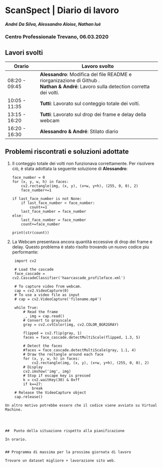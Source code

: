 # ScanSpect | Diario di lavoro
##### André Da Silva, Alessandro Aloise, Nathan luè
### Centro Professionale Trevano, 06.03.2020

## Lavori svolti




|Orario        |Lavoro svolto                           |
|--------------|----------------------------------------|
|08:20 - 09:45 |<b>Alessandro</b>: Modifica del file README e riorganizazione di Github .<br><b>Nathan & André</b>: Lavoro sulla detection corretta dei volti.       |
|10:05 - 11:35 |<b>Tutti</b>: Lavorato sul conteggio totale dei volti.      |
|13:15 - 16:20 |<b>Tutti</b>: Lavorato sul drop dei frame e delay della webcam |
|16:20 - 16:30 |<b>Alessandro & André</b>: Stilato diario  |

##  Problemi riscontrati e soluzioni adottate

1. Il conteggio totale dei volti non funzionava correttamente.
   Per risolvere ciò, è stata adottata la seguente soluzione di <b>Alessandro</b>:

   ```
   face_number = 0
   for (x, y, w, h) in faces:
       cv2.rectangle(img, (x, y), (x+w, y+h), (255, 0, 0), 2)
       face_number+=1

   if last_face_number is not None:
       if last_face_number < face_number:
           count+=1
       last_face_number = face_number
   else:
       last_face_number = face_number
       count+=face_number

   print(str(count))

   ```
2. La Webcam presentava ancora quantità eccessive di drop dei frame e delay.
  Questo problema è stato risolto trovando un nuovo codice piu performante:

   ```
    import cv2

    # Load the cascade
    face_cascade = cv2.CascadeClassifier('haarcascade_profileface.xml')

    # To capture video from webcam.
    cap = cv2.VideoCapture(0)
    # To use a video file as input
    # cap = cv2.VideoCapture('filename.mp4')

    while True:
        # Read the frame
        _, img = cap.read()
        # Convert to grayscale
        gray = cv2.cvtColor(img, cv2.COLOR_BGR2GRAY)

        flipped = cv2.flip(gray, 1)
        faces = face_cascade.detectMultiScale(flipped, 1.3, 5)

        # Detect the faces
        #faces = face_cascade.detectMultiScale(gray, 1.1, 4)
        # Draw the rectangle around each face
        for (x, y, w, h) in faces:
            cv2.rectangle(img, (x, y), (x+w, y+h), (255, 0, 0), 2)
        # Display
        cv2.imshow('img', img)
        # Stop if escape key is pressed
        k = cv2.waitKey(30) & 0xff
        if k==27:
            break
    # Release the VideoCapture object
    cap.release()
  ```
 Un altro motivo potrebbe essere che il codice viene avviato su Virtual Machine.




##  Punto della situazione rispetto alla pianificazione

In orario.


## Programma di massima per la prossima giornata di lavoro

Trovare un dataset migliore + lavorazione sito web.
